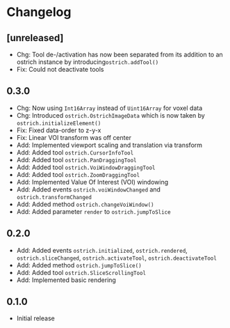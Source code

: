 # Changelog

## [unreleased]

- Chg: Tool de-/activation has now been separated from its addition to an ostrich instance by introducing`ostrich.addTool()`
- Fix: Could not deactivate tools

## 0.3.0

- Chg: Now using `Int16Array` instead of `Uint16Array` for voxel data
- Chg: Introduced `ostrich.OstrichImageData` which is now taken by `ostrich.initializeElement()`
- Fix: Fixed data-order to z-y-x
- Fix: Linear VOI transform was off center
- Add: Implemented viewport scaling and translation via transform
- Add: Added tool `ostrich.CursorInfoTool`
- Add: Added tool `ostrich.PanDraggingTool`
- Add: Added tool `ostrich.VoiWindowDraggingTool`
- Add: Added tool `ostrich.ZoomDraggingTool`
- Add: Implemented Value Of Interest (VOI) windowing
- Add: Added events `ostrich.voiWindowChanged` and `ostrich.transformChanged`
- Add: Added method `ostrich.changeVoiWindow()`
- Add: Added parameter `render` to `ostrich.jumpToSlice`

## 0.2.0

- Add: Added events `ostrich.initialized`, `ostrich.rendered`, `ostrich.sliceChanged`, `ostrich.activateTool`, `ostrich.deactivateTool`
- Add: Added method `ostrich.jumpToSlice()`
- Add: Added tool `ostrich.SliceScrollingTool`
- Add: Implemented basic rendering

## 0.1.0

- Initial release
